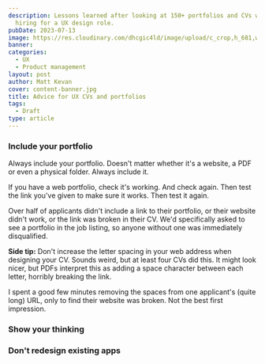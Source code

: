 ```yaml
---
description: Lessons learned after looking at 150+ portfolios and CVs while
  hiring for a UX design role.
pubDate: 2023-07-13
image: https://res.cloudinary.com/dhcgic4ld/image/upload/c_crop,h_681,w_909,x_141,y_255/c_scale,h_681,w_909/v1705313373/768.png
banner: 
categories:
  - UX
  - Product management
layout: post
author: Matt Kevan
cover: content-banner.jpg
title: Advice for UX CVs and portfolios
tags:
  - Draft
type: article
---
```


### Include your portfolio

Always include your portfolio. Doesn't matter whether it's a website, a PDF or even a physical folder. Always include it. 

If you have a web portfolio, check it's working. And check again. Then test the link you've given to make sure it works. Then test it again.

Over half of applicants didn't include a link to their portfolio, or their website didn't work, or the link was broken in their CV. We'd specifically asked to see a portfolio in the job listing, so anyone without one was immediately disqualified.

**Side tip:** Don't increase the letter spacing in your web address when designing your CV. Sounds weird, but at least four CVs did this. It might look nicer, but PDFs interpret this as adding a space character between each letter, horribly breaking the link. 

I spent a good few minutes removing the spaces from one applicant's (quite long) URL, only to find their website was broken. Not the best first impression.

### Show your thinking


### Don't redesign existing apps
